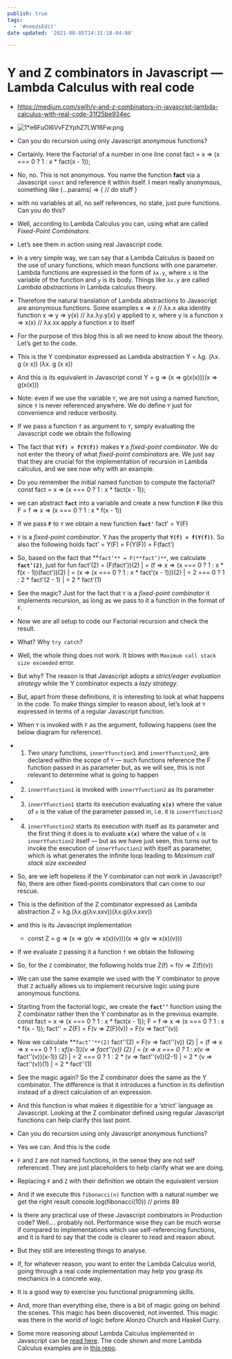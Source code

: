 ```yaml
---
publish: true
tags:
  - '#needsEdit'
date updated: '2021-08-05T14:31:18-04:00'

---
```


# Y and Z combinators in Javascript — Lambda Calculus with real code

- <https://medium.com/swlh/y-and-z-combinators-in-javascript-lambda-calculus-with-real-code-31f25be934ec>
- ![1*e6FuOl6VvFZYphZ7LW16Fw.png](Y%20and%20Z%20combinators%20in%20Javascript%20Lambda%20Calculus%20/1e6FuOl6VvFZYphZ7LW16Fw.png)
- Can you do recursion using only Javascript anonymous functions?
- Certainly. Here the Factorial of a number in one line
    const fact = x => (x === 0 ? 1 : x * fact(x - 1));

- No, no. This is not anonymous. You name the function **fact** via a Javascript `const` and reference it within itself. I mean really anonymous, something like
    (...params) => { // do stuff }

- with no variables at all, no self references, no state, just pure functions. Can you do this?
- Well, according to Lambda Calculus you can, using what are called _Fixed-Point Combinators_.
- Let’s see them in action using real Javascript code.
- In a very simple way, we can say that a Lambda Calculus is based on the use of unary functions, which mean functions with one parameter. Lambda functions are expressed in the form of `λx.y`, where `x` is the variable of the function and `y` is its body. Things like `λx.y` are called _Lambda abstractions_ in Lambda calculus theory.
- Therefore the natural translation of Lambda abstractions to Javascript are anonymous functions. Some examples
    x => x          // λx.x        aka identity function
    x => y => y(x)  // λx.λy.y(x)  y applied to x, where y is a function
    x => x(x)       // λx.xx       apply a function x to itself

- For the purpose of this blog this is all we need to know about the theory. Let’s get to the code.
- This is the Y combinator expressed as Lambda abstraction
    Y = λg. (λx. g (x x)) (λx. g (x x))

- And this is its equivalent in Javascript
    const Y = g => (x => g(x(x)))(x => g(x(x)))

- Note: even if we use the variable `Y`, we are not using a named function, since `Y` is never referenced anywhere. We do define `Y` just for convenience and reduce verbosity.
- If we pass a function `f` as argument to `Y`, simply evaluating the Javascript code we obtain the following
- The fact that **`Y(f) = f(Y(f))`** makes **`Y`** a _fixed-point combinator_. We do not enter the theory of what _fixed-point combinators_ are. We just say that they are crucial for the implementation of recursion in Lambda calculus, and we see now why with an example.
- Do you remember the initial named function to compute the factorial?
    const fact = x => (x === 0 ? 1 : x * fact(x - 1));

- we can abstract **`fact`** into a variable and create a new function **`F`** like this
    F = f => x => (x === 0 ? 1 : x * f(x - 1))

- If we pass **`F`** to `Y` we obtain a new function **`fact'`**
    fact' = Y(F)

- `Y` is a _fixed-point combinator_. Y has the property that **`Y(f) = f(Y(f))`**. So also the following holds
    fact' = Y(F) = F(Y(F)) = F(fact')

- So, based on the fact that **`fact’** = F(**fact’)**`, we calculate **`fact’(2)`**, just for fun
    fact’(2) = (F(fact'))(2)
     |
     = (f => x => (x === 0 ? 1 : x * f(x - 1))(fact'))(2)
     |
     = (x => (x === 0 ? 1 : x * fact'(x - 1)))(2)
     |
     = 2 === 0 ? 1 : 2 * fact'(2 - 1)
     |
     = 2 * fact'(1)

- See the magic? Just for the fact that `Y` is a _fixed-point combinator_ it implements recursion, as long as we pass to it a function in the format of `F`.
- Now we are all setup to code our Factorial recursion and check the result.
- What? Why `try catch`?
- Well, the whole thing does not work. It blows with `Maximum call stack size exceeded` error.
- But why? The reason is that Javascript adopts a _strict/eager evaluation strategy_ while the Y combinator expects a _lazy strategy_.
- But, apart from these definitions, it is interesting to look at what happens in the code. To make things simpler to reason about, let’s look at `Y` expressed in terms of a regular Javascript function.
- When `Y` is invoked with `F` as the argument, following happens (see the below diagram for reference).
- 1. Two unary functions, `innerYfunction1` and `innerYfunction2`, are declared within the scope of `Y` — such functions reference the F function passed in as parameter but, as we will see, this is not relevant to determine what is going to happen
- 2. `innerYfunction1` is invoked with `innerYfunction2` as its parameter
- 3. `innerYfunction1` starts its execution evaluating **`x(x)`** where the value of `x` is the value of the parameter passed in, i.e. it is `innerYfunction2`
- 4. `innerYfunction2` starts its execution with itself as its parameter and the first thing it does is to evaluate **`x(x)`** where the value of `x` is `innerYfunction2` itself — but as we have just seen, this turns out to invoke the execution of `innerYfunction2` with itself as parameter, which is what generates the infinite loop leading to _Maximum call stack size exceeded_
- So, are we left hopeless if the Y combinator can not work in Javascript? No, there are other fixed-points combinators that can come to our rescue.
- This is the definition of the Z combinator expressed as Lambda abstraction
    Z = λg.(λx.g(λv.xxv))(λx.g(λv.xxv))

- and this is its Javascript implementation
    - const Z = g => (x => g(v => x(x)(v)))(x => g(v => x(x)(v)))

- If we evaluate `Z` passing it a function `f` we obtain the following
- So, for the `Z` combinator, the following holds true
    Z(f) = f(v => Z(f)(v))

- We can use the same example we used with the Y combinator to prove that `Z` actually allows us to implement recursive logic using pure anonymous functions.
- Starting from the factorial logic, we create the **`fact’’`** function using the Z combinator rather then the Y combinator as in the previous example.
    const fact = x => (x === 0 ? 1 : x * fact(x - 1));
    F = f => x => (x === 0 ? 1 : x * f(x - 1));
    fact'' = Z(F) = F(v => Z(F)(v)) = F(v => fact''(v))

- Now we calculate **`fact’’**(2)`
    fact''(2) = F(v => fact''(v)) (2)
     |
     = (f => x => x === 0 ? 1 : x*f(x-1))(v => fact''(v)) (2)
     |
     = (x => x === 0 ? 1 : x*(v => fact''(v))(x-1)) (2)
     |
     = 2 === 0 ? 1 : 2 * (v => fact''(v))(2-1)
     |
     = 2 * (v => fact''(v))(1)
     |
     = 2 * fact''(1)

- See the magic again? So the Z combinator does the same as the Y combinator. The difference is that it introduces a function in its definition instead of a direct calculation of an expression.
- And this function is what makes it digestible for a ‘strict’ language as Javascript. Looking at the Z combinator defined using regular Javascript functions can help clarify this last point.
- Can you do recursion using only Javascript anonymous functions?
- Yes we can. And this is the code
- `F` and `Z` are not named functions, in the sense they are not self referenced. They are just placeholders to help clarify what we are doing.
- Replacing `F` and `Z` with their definition we obtain the equivalent version
- And if we execute this `fibonacci(n)` function with a natural number we get the right result
    console.log(fibonacci(10))  // prints 89

- Is there any practical use of these Javascript combinators in Production code? Well…. probably not. Performance wise they can be much worse if compared to implementations which use self-referencing functions, and it is hard to say that the code is clearer to read and reason about.
- But they still are interesting things to analyse.
- If, for whatever reason, you want to enter the Lambda Calculus world, going through a real code implementation may help you grasp its mechanics in a concrete way.
- It is a good way to exercise you functional programming skills.
- And, more than everything else, there is a bit of magic going on behind the scenes. This magic has been discovered, not invented. This magic was there in the world of logic before Alonzo Church and Haskel Curry.
- Some more reasoning about Lambda Calculus implemented in Javascript can be [read here](https://hackernoon.com/lets-code-the-roots-of-functional-programming-lambda-calculus-implemented-in-typescript-36806ebc2857). The code shown and more Lambda Calculus examples are in [this repo](https://github.com/EnricoPicci/lambda-calculus-typescript).
